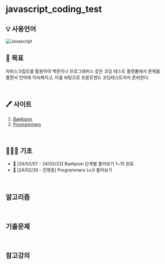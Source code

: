 # javascript_coding_test

## 💡 사용언어 
<img alt="Javascript" src="https://img.shields.io/badge/Javascript-ffb13b.svg?&style=for-the-badge&logo=javascript&logoColor=white"/>
<br>

## 🐾 목표
자바스크립트를 활용하여 백준이나 프로그래머스 같은 코딩 테스트 플랫폼에서 문제를 풀면서 언어에 익숙해지고, 이를 바탕으로 프론트엔드 코딩테스트까지 준비한다.

<br>

## 🖊 사이트
1. [Baekjoon](https://www.acmicpc.net/)
2. [Programmers](https://programmers.co.kr/)

<br>

## 🤸🏻‍♂️ 기초
- 🍎 [24/02/07 - 24/02/23] Baekjoon 단계별 풀어보기 1~15 완료
- 🍊 [24/02/26 - 진행중] Programmers Lv.0 풀어보기

<br>

## 알고리즘

<br>

## 기출문제

<br>

## 참고강의

<br>
